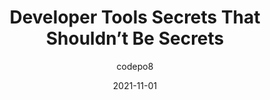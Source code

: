 ---
author: codepo8
date: 2021-11-01
hidden: true
tags:
  - user-agents
  - tooling
  - developer-experience
target_url: https://christianheilmann.com/2021/11/01/developer-tools-secrets-that-shouldnt-be-secrets/
title: Developer Tools Secrets That Shouldn’t Be Secrets
---